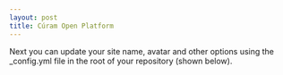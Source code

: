 ```yaml
---
layout: post
title: Cúram Open Platform 
---
```


Next you can update your site name, avatar and other options using the _config.yml file in the root of your repository (shown below).

